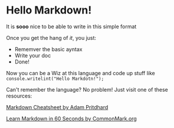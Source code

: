 # Hello Markdown!

It is **sooo** nice to be able to write in this simple format

Once you get the hang of *it*, you just:

* Rememver the basic ayntax
* Write your doc
* Done!

Now you can be a Wiz at this language and code up stuff like `console.writelint("Hello Markdotn!");`

Can't remember the language? No problem! Just visit one of these resources:

[Markdown Cheatsheet by Adam Pritdhard](https://github.com/adam-p/markdown-here/wiki/Markdown-Cheatsheet)

[Learn Markdown in 60 Seconds by CommonMark.org](https://commonmark.org/help/)
